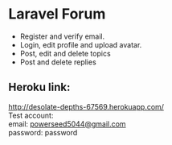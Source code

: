 # Laravel Forum
- Register and verify email.
- Login, edit profile and upload avatar.
- Post, edit and delete topics
- Post and delete replies

## Heroku link:
http://desolate-depths-67569.herokuapp.com/
<br>
Test account:
<br>
email: powerseed5044@gmail.com
<br>
password: password 
